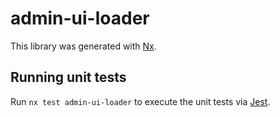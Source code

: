 # admin-ui-loader

This library was generated with [Nx](https://nx.dev).

## Running unit tests

Run `nx test admin-ui-loader` to execute the unit tests via [Jest](https://jestjs.io).
